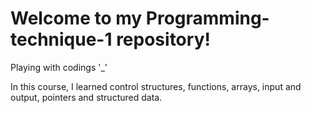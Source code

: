 # Welcome to my Programming-technique-1 repository!

Playing with codings '_'

In this course, I learned control structures, functions, arrays, input and output, pointers and structured data.
